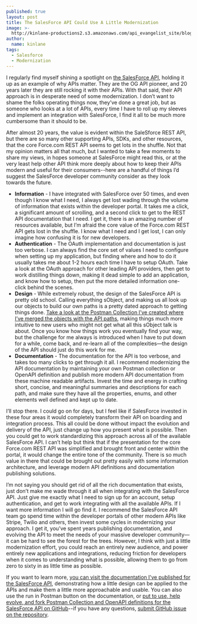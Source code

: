 ```yaml
---
published: true
layout: post
title: The SalesForce API Could Use A Little Modernization
image: >-
  http://kinlane-productions2.s3.amazonaws.com/api_evangelist_site/blog/salesforce_rest_api_developer_guide.png
author:
  name: kinlane
tags:
  - Salesforce
  - Modernization
---
```

I regularly find myself shining a spotlight on [the SalesForce API](https://developer.salesforce.com/docs/atlas.en-us.api_rest.meta/api_rest/quickstart.htm), holding it up as an example of why APIs matter. They are the OG API pioneer, and 20 years later they are still rocking it with their APIs. With that said, their API approach is in desperate need of some modernization. I don’t want to shame the folks operating things now, they’ve done a great job, but as someone who looks at a lot of APIs, every time I have to roll up my sleeves and implement an integration with SalesForce, I find it all to be much more cumbersome than it should to be.  
  
After almost 20 years, the value is evident within the SaleSforce REST API, but there are so many other supporting APIs, SDKs, and other resources, that the core Force.com REST API seems to get lots in the shuffle. Not that my opinion matters all that much, but I wanted to take a few moments to share my views, in hopes someone at SalesForce might read this, or at the very least help other API think more deeply about how to keep their APIs modern and useful for their consumers--here are a handful of things I’d suggest the SalesForce developer community consider as they look towards the future.

*   **Information** - I have integrated with SalesForce over 50 times, and even though I know what I need, I always get lost wading through the volume of information that exists within the developer portal. It takes me a click, a significant amount of scrolling, and a second click to get to the REST API documentation that I need. I get it, there is an amazing number of resources available, but I’m afraid the core value of the Force.com REST API gets lost in the shuffle. I know what I need and I get lost, I can only imagine how confusing it is for new developers.
*   **Authentication** - The OAuth implementation and documentation is just too verbose. I can always find the core set of values I need to configure when setting up my application, but finding where and how to do it usually takes me about 1-2 hours each time I have to setup OAuth. Take a look at the OAuth approach for other leading API providers, then get to work distilling things down, making it dead simple to add an application, and know how to setup, then put the more detailed information one-click behind the scenes.
*   **Design** - While extremely robust, the design of the SalesForce API is pretty old school. Calling everything sObject, and making us all look up our objects to build our own paths is a pretty dated approach to getting things done. [Take a look at the Postman Collection I’ve created where I’ve merged the objects with the API paths](https://documenter.postman.com/view/35240/SVzua1S6?version=latest#intro), making things much more intuitive to new users who might not get what all this sObject talk is about. Once you know how things work you eventually find your way, but the challenge for me always is introduced when I have to put down for a while, come back, and re-learn all of the complexities—the design of the API should just do this work for me.
*   **Documentation** - The documentation for the API is too verbose, and takes too many clicks to get through it all. I recommend modernizing the API documentation by maintaining your own Postman collection or OpenAPI definition and publish more modern API documentation from these machine readable artifacts. Invest the time and energy in crafting short, concise, and meaningful summaries and descriptions for each path, and make sure they have all the properties, enums, and other elements well defined and kept up to date.

I’ll stop there. I could go on for days, but I feel like if SalesForce invested in these four areas it would completely transform their API on boarding and integration process. This all could be done without impact the evolution and delivery of the API, just change up how you present what is possible. Then you could get to work standardizing this approach across all of the available SalesForce API. I can’t help but think that if the presentation for the core Force.com REST API was simplified and brought front and center within the portal, it would change the entire tone of the community. There is so much value in there that could be brought out pretty easily with some information architecture, and leverage modern API definitions and documentation publishing solutions.  
  
I’m not saying you should get rid of all the rich documentation that exists, just don’t make me wade through it all when integrating with the SalesForce API. Just give me exactly what I need to sign up for an account, setup authentication, and get to work integrating with all the available APIs. If I want more information I will go find it. I recommend the SalesForce API team go spend time within the developer portals of other modern APIs like Stripe, Twilio and others, then invest some cycles in modernizing your approach. I get it, you’ve spent years publishing documentation, and evolving the API to meet the needs of your massive developer community—it can be hard to see the forest for the trees. However, I think with just a little modernization effort, you could reach an entirely new audience, and power entirely new applications and integrations, reducing friction for developers when it comes to understanding what is possible, allowing them to go from zero to sixty in as little time as possible.

If you want to learn more, [you can visit the documentation I've published for the SalesForce API](https://documenter.postman.com/view/35240/SVzua1S6?version=latest#intro), demonstrating how a little design can be applied to the APIs and make them a little more approachable and usable. You can also use the run in Postman button on the documentation, or [put to use, help evolve, and fork Postman Collection and OpenAPI definitions for the SalesForce API on GitHub](https://github.com/api-evangelist/salesforce/blob/master/README.md)\--if you have any questions, [submit GitHub issue on the repository](https://github.com/api-evangelist/salesforce/issues).